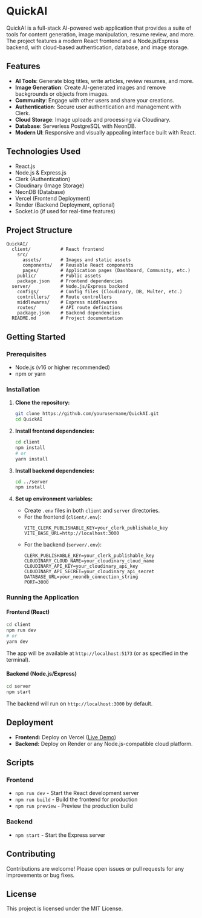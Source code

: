 # QuickAI

QuickAI is a full-stack AI-powered web application that provides a suite of tools for content generation, image manipulation, resume review, and more. The project features a modern React frontend and a Node.js/Express backend, with cloud-based authentication, database, and image storage.

## Features

- **AI Tools**: Generate blog titles, write articles, review resumes, and more.
- **Image Generation**: Create AI-generated images and remove backgrounds or objects from images.
- **Community**: Engage with other users and share your creations.
- **Authentication**: Secure user authentication and management with Clerk.
- **Cloud Storage**: Image uploads and processing via Cloudinary.
- **Database**: Serverless PostgreSQL with NeonDB.
- **Modern UI**: Responsive and visually appealing interface built with React.

## Technologies Used

- React.js
- Node.js & Express.js
- Clerk (Authentication)
- Cloudinary (Image Storage)
- NeonDB (Database)
- Vercel (Frontend Deployment)
- Render (Backend Deployment, optional)
- Socket.io (if used for real-time features)

## Project Structure

```
QuickAI/
  client/           # React frontend
    src/
      assets/       # Images and static assets
      components/   # Reusable React components
      pages/        # Application pages (Dashboard, Community, etc.)
    public/         # Public assets
    package.json    # Frontend dependencies
  server/           # Node.js/Express backend
    configs/        # Config files (Cloudinary, DB, Multer, etc.)
    controllers/    # Route controllers
    middlewares/    # Express middlewares
    routes/         # API route definitions
    package.json    # Backend dependencies
  README.md         # Project documentation
```

## Getting Started

### Prerequisites

- Node.js (v16 or higher recommended)
- npm or yarn

### Installation

1. **Clone the repository:**
   ```bash
   git clone https://github.com/yourusername/QuickAI.git
   cd QuickAI
   ```

2. **Install frontend dependencies:**
   ```bash
   cd client
   npm install
   # or
   yarn install
   ```

3. **Install backend dependencies:**
   ```bash
   cd ../server
   npm install
   ```

4. **Set up environment variables:**
   - Create `.env` files in both `client` and `server` directories.
   - For the frontend (`client/.env`):
     ```env
     VITE_CLERK_PUBLISHABLE_KEY=your_clerk_publishable_key
     VITE_BASE_URL=http://localhost:3000
     ```
   - For the backend (`server/.env`):
     ```env
     CLERK_PUBLISHABLE_KEY=your_clerk_publishable_key
     CLOUDINARY_CLOUD_NAME=your_cloudinary_cloud_name
     CLOUDINARY_API_KEY=your_cloudinary_api_key
     CLOUDINARY_API_SECRET=your_cloudinary_api_secret
     DATABASE_URL=your_neondb_connection_string
     PORT=3000
     ```

### Running the Application

#### Frontend (React)

```bash
cd client
npm run dev
# or
yarn dev
```
The app will be available at `http://localhost:5173` (or as specified in the terminal).

#### Backend (Node.js/Express)

```bash
cd server
npm start
```
The backend will run on `http://localhost:3000` by default.

## Deployment

- **Frontend:** Deploy on Vercel ([Live Demo](https://quick-ai-user.vercel.app/))
- **Backend:** Deploy on Render or any Node.js-compatible cloud platform.

## Scripts

### Frontend
- `npm run dev` - Start the React development server
- `npm run build` - Build the frontend for production
- `npm run preview` - Preview the production build

### Backend
- `npm start` - Start the Express server

## Contributing

Contributions are welcome! Please open issues or pull requests for any improvements or bug fixes.

## License

This project is licensed under the MIT License.

